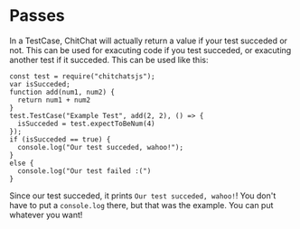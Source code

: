 # Passes

In a TestCase, ChitChat will actually return a value if your test succeded or not. This can be used for exacuting code if you test succeded, or exacuting another test if it succeded. This can be used like this:

```
const test = require("chitchatsjs");
var isSucceded;
function add(num1, num2) {
  return num1 + num2
}
test.TestCase("Example Test", add(2, 2), () => {
  isSucceded = test.expectToBeNum(4)
});
if (isSucceded == true) {
  console.log("Our test succeded, wahoo!");
}
else {
  console.log("Our test failed :(")
}
```
Since our test succeded, it prints `Our test succeded, wahoo!`! You don't have to put a `console.log` there, but that was the example. You can put whatever you want!
